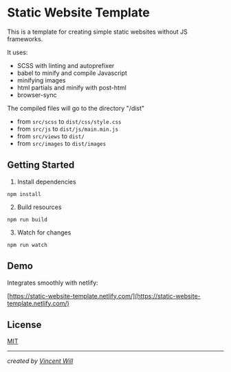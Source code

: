 # Static Website Template

This is a template for creating simple static websites without JS frameworks.

It uses:
- SCSS with linting and autoprefixer
- babel to minify and compile Javascript
- minifying images
- html partials and minify with post-html
- browser-sync

The compiled files will go to the directory "/dist"

- from `src/scss` to `dist/css/style.css`
- from `src/js` to `dist/js/main.min.js`
- from `src/views` to `dist/`
- from `src/images` to `dist/images`

## Getting Started

1. Install dependencies
```
npm install
```

2. Build resources
```
npm run build
```

3. Watch for changes
```
npm run watch
```

## Demo

Integrates smoothly with netlify:

[https://static-website-template.netlify.com/](https://static-website-template.netlify.com/)


## License
[MIT](https://choosealicense.com/licenses/mit/)


---

*created by [Vincent Will](https://vincentwill.com/)*
